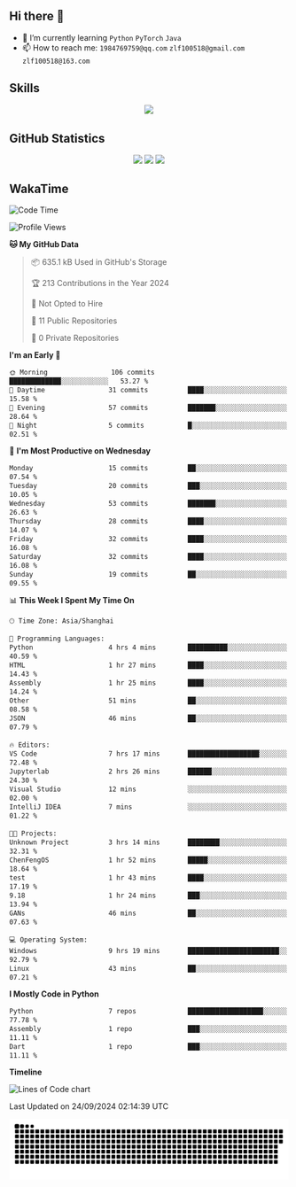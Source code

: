 ## Hi there 👋

- 🌱 I’m currently learning `Python` `PyTorch` `Java`
- 📫 How to reach me: `1984769759@qq.com` `zlf100518@gmail.com` `zlf100518@163.com`

## Skills
<div align="center"> <img src="https://skillicons.dev/icons?i=python,linux,git,github,html,css,js" /> </div>

## GitHub Statistics

<div align="center">
  <img src="https://github-readme-stats.vercel.app/api?username=mrcchenfeng&show_icons=true&theme=tokyonight" />
  <img src="https://github-readme-stats.vercel.app/api/top-langs/?username=mrcchenfeng&show_icons=true&theme=tokyonight" />
  <img src="https://github-readme-activity-graph.vercel.app/graph?username=mrcchenfeng&theme=xcode" />
</div>

## WakaTime

<!--START_SECTION:waka-->
![Code Time](http://img.shields.io/badge/Code%20Time-106%20hrs%2036%20mins-blue)

![Profile Views](http://img.shields.io/badge/Profile%20Views-3-blue)

**🐱 My GitHub Data** 

> 📦 635.1 kB Used in GitHub's Storage 
 > 
> 🏆 213 Contributions in the Year 2024
 > 
> 🚫 Not Opted to Hire
 > 
> 📜 11 Public Repositories 
 > 
> 🔑 0 Private Repositories 
 > 
**I'm an Early 🐤** 

```text
🌞 Morning                106 commits         █████████████░░░░░░░░░░░░   53.27 % 
🌆 Daytime                31 commits          ████░░░░░░░░░░░░░░░░░░░░░   15.58 % 
🌃 Evening                57 commits          ███████░░░░░░░░░░░░░░░░░░   28.64 % 
🌙 Night                  5 commits           █░░░░░░░░░░░░░░░░░░░░░░░░   02.51 % 
```
📅 **I'm Most Productive on Wednesday** 

```text
Monday                   15 commits          ██░░░░░░░░░░░░░░░░░░░░░░░   07.54 % 
Tuesday                  20 commits          ███░░░░░░░░░░░░░░░░░░░░░░   10.05 % 
Wednesday                53 commits          ███████░░░░░░░░░░░░░░░░░░   26.63 % 
Thursday                 28 commits          ████░░░░░░░░░░░░░░░░░░░░░   14.07 % 
Friday                   32 commits          ████░░░░░░░░░░░░░░░░░░░░░   16.08 % 
Saturday                 32 commits          ████░░░░░░░░░░░░░░░░░░░░░   16.08 % 
Sunday                   19 commits          ██░░░░░░░░░░░░░░░░░░░░░░░   09.55 % 
```


📊 **This Week I Spent My Time On** 

```text
🕑︎ Time Zone: Asia/Shanghai

💬 Programming Languages: 
Python                   4 hrs 4 mins        ██████████░░░░░░░░░░░░░░░   40.59 % 
HTML                     1 hr 27 mins        ████░░░░░░░░░░░░░░░░░░░░░   14.43 % 
Assembly                 1 hr 25 mins        ████░░░░░░░░░░░░░░░░░░░░░   14.24 % 
Other                    51 mins             ██░░░░░░░░░░░░░░░░░░░░░░░   08.58 % 
JSON                     46 mins             ██░░░░░░░░░░░░░░░░░░░░░░░   07.79 % 

🔥 Editors: 
VS Code                  7 hrs 17 mins       ██████████████████░░░░░░░   72.48 % 
Jupyterlab               2 hrs 26 mins       ██████░░░░░░░░░░░░░░░░░░░   24.30 % 
Visual Studio            12 mins             ░░░░░░░░░░░░░░░░░░░░░░░░░   02.00 % 
IntelliJ IDEA            7 mins              ░░░░░░░░░░░░░░░░░░░░░░░░░   01.22 % 

🐱‍💻 Projects: 
Unknown Project          3 hrs 14 mins       ████████░░░░░░░░░░░░░░░░░   32.31 % 
ChenFengOS               1 hr 52 mins        █████░░░░░░░░░░░░░░░░░░░░   18.64 % 
test                     1 hr 43 mins        ████░░░░░░░░░░░░░░░░░░░░░   17.19 % 
9.18                     1 hr 24 mins        ███░░░░░░░░░░░░░░░░░░░░░░   13.94 % 
GANs                     46 mins             ██░░░░░░░░░░░░░░░░░░░░░░░   07.63 % 

💻 Operating System: 
Windows                  9 hrs 19 mins       ███████████████████████░░   92.79 % 
Linux                    43 mins             ██░░░░░░░░░░░░░░░░░░░░░░░   07.21 % 
```

**I Mostly Code in Python** 

```text
Python                   7 repos             ███████████████████░░░░░░   77.78 % 
Assembly                 1 repo              ███░░░░░░░░░░░░░░░░░░░░░░   11.11 % 
Dart                     1 repo              ███░░░░░░░░░░░░░░░░░░░░░░   11.11 % 
```



**Timeline**

![Lines of Code chart](https://raw.githubusercontent.com/mrcchenfeng/mrcchenfeng/main/assets/bar_graph.png)


 Last Updated on 24/09/2024 02:14:39 UTC
<!--END_SECTION:waka-->

<div align="center"><img src="./assets/github-snake-dark.svg" /></div>
